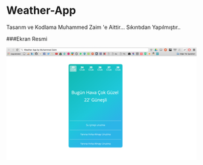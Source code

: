 # Weather-App
Tasarım ve Kodlama Muhammed Zaim 'e Aittir... Sıkıntıdan Yapılmıştır..

###Ekran Resmi

![Weather App by Muhammed Zaim](https://raw.githubusercontent.com/muhammedzaimtr/Weather-App/master/ss.png)
